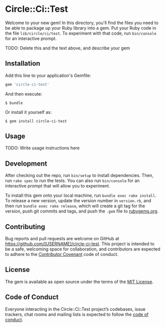 # Circle::Ci::Test

Welcome to your new gem! In this directory, you'll find the files you need to be able to package up your Ruby library into a gem. Put your Ruby code in the file `lib/circle/ci/test`. To experiment with that code, run `bin/console` for an interactive prompt.

TODO: Delete this and the text above, and describe your gem

## Installation

Add this line to your application's Gemfile:

```ruby
gem 'circle-ci-test'
```

And then execute:

    $ bundle

Or install it yourself as:

    $ gem install circle-ci-test

## Usage

TODO: Write usage instructions here

## Development

After checking out the repo, run `bin/setup` to install dependencies. Then, run `rake spec` to run the tests. You can also run `bin/console` for an interactive prompt that will allow you to experiment.

To install this gem onto your local machine, run `bundle exec rake install`. To release a new version, update the version number in `version.rb`, and then run `bundle exec rake release`, which will create a git tag for the version, push git commits and tags, and push the `.gem` file to [rubygems.org](https://rubygems.org).

## Contributing

Bug reports and pull requests are welcome on GitHub at https://github.com/[USERNAME]/circle-ci-test. This project is intended to be a safe, welcoming space for collaboration, and contributors are expected to adhere to the [Contributor Covenant](http://contributor-covenant.org) code of conduct.

## License

The gem is available as open source under the terms of the [MIT License](http://opensource.org/licenses/MIT).

## Code of Conduct

Everyone interacting in the Circle::Ci::Test project’s codebases, issue trackers, chat rooms and mailing lists is expected to follow the [code of conduct](https://github.com/[USERNAME]/circle-ci-test/blob/master/CODE_OF_CONDUCT.md).
